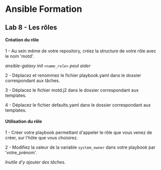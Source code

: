 # Ansible Formation

## Lab 8 - Les rôles



#### Création du rôle

1 - Au sein même de votre repository, créez la structure de votre rôle avec le nom 'motd'.

<!--exemple : lab8/roles/<name_role>-->

*ansible-galaxy init `<name_role>` peut aider* 

2 - Déplacez et renommez le fichier playbook.yaml dans le dossier correspondant aux tâches.

3 - Déplacez le fichier motd.j2 dans le dossier correspondant aux templates.

4 - Déplacez le fichier defaults.yaml dans le dossier correspondant aux templates.



#### Utilisation du rôle

1 - Créer votre playbook permettant d'appeler le rôle que vous venez de créer, sur l'hôte que vous choisirez.

2 - Modifiez la valeur de la variable `system_owner` dans votre playbook par 'votre_prénom'.

*Inutile d'y ajouter des tâches.*

